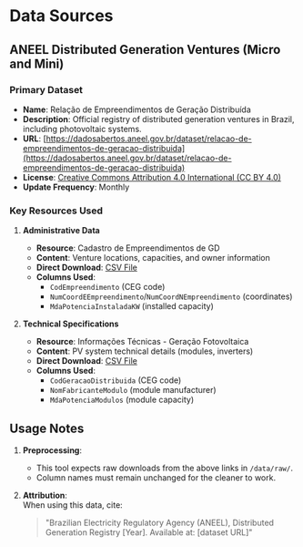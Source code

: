 # Data Sources

## ANEEL Distributed Generation Ventures (Micro and Mini)

### Primary Dataset
- **Name**: Relação de Empreendimentos de Geração Distribuída  
- **Description**: Official registry of distributed generation ventures in Brazil, including photovoltaic systems.  
- **URL**: [https://dadosabertos.aneel.gov.br/dataset/relacao-de-empreendimentos-de-geracao-distribuida](https://dadosabertos.aneel.gov.br/dataset/relacao-de-empreendimentos-de-geracao-distribuida)  
- **License**: [Creative Commons Attribution 4.0 International (CC BY 4.0)](https://creativecommons.org/licenses/by/4.0/)  
- **Update Frequency**: Monthly  

### Key Resources Used

1. **Administrative Data**  
   - **Resource**: Cadastro de Empreendimentos de GD  
   - **Content**: Venture locations, capacities, and owner information  
   - **Direct Download**: [CSV File](https://dadosabertos.aneel.gov.br/dataset/relacao-de-empreendimentos-de-geracao-distribuida/resource/b1bd71e7-d0ad-4214-9053-cbd58e9564a7)  
   - **Columns Used**:  
     - `CodEmpreendimento` (CEG code)  
     - `NumCoordEEmpreendimento`/`NumCoordNEmpreendimento` (coordinates)  
     - `MdaPotenciaInstaladaKW` (installed capacity)  

2. **Technical Specifications**  
   - **Resource**: Informações Técnicas - Geração Fotovoltaica  
   - **Content**: PV system technical details (modules, inverters)  
   - **Direct Download**: [CSV File](https://dadosabertos.aneel.gov.br/dataset/relacao-de-empreendimentos-de-geracao-distribuida/resource/49fa9ca0-f609-4ae3-a6f7-b97bd0945a3a)  
   - **Columns Used**:  
     - `CodGeracaoDistribuida` (CEG code)  
     - `NomFabricanteModulo` (module manufacturer)  
     - `MdaPotenciaModulos` (module capacity)  

## Usage Notes
1. **Preprocessing**:  
   - This tool expects raw downloads from the above links in `/data/raw/`.  
   - Column names must remain unchanged for the cleaner to work.

2. **Attribution**:  
   When using this data, cite:  
   > "Brazilian Electricity Regulatory Agency (ANEEL), Distributed Generation Registry [Year]. Available at: [dataset URL]"